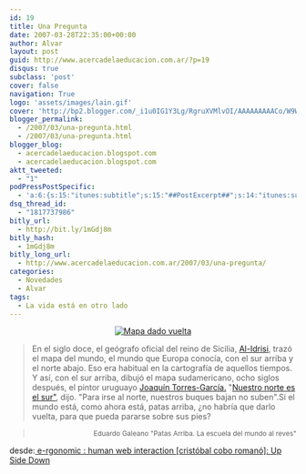 ```yaml
---
id: 19
title: Una Pregunta
date: 2007-03-28T22:35:00+00:00
author: Alvar
layout: post
guid: http://www.acercadelaeducacion.com.ar/?p=19
disqus: true
subclass: 'post'
cover: false
navigation: True
logo: 'assets/images/lain.gif'
cover: 'http://bp2.blogger.com/_i1u0IG1Y3Lg/RgruXVMlvOI/AAAAAAAAACo/W9WRHcZiNxo/s320/norte+sur.png'
blogger_permalink:
  - /2007/03/una-pregunta.html
  - /2007/03/una-pregunta.html
blogger_blog:
  - acercadelaeducacion.blogspot.com
  - acercadelaeducacion.blogspot.com
aktt_tweeted:
  - "1"
podPressPostSpecific:
  - 'a:6:{s:15:"itunes:subtitle";s:15:"##PostExcerpt##";s:14:"itunes:summary";s:15:"##PostExcerpt##";s:15:"itunes:keywords";s:17:"##WordPressCats##";s:13:"itunes:author";s:10:"##Global##";s:15:"itunes:explicit";s:7:"Default";s:12:"itunes:block";s:7:"Default";}'
dsq_thread_id:
  - "1817737986"
bitly_url:
  - http://bit.ly/1mGdj8m
bitly_hash:
  - 1mGdj8m
bitly_long_url:
  - http://www.acercadelaeducacion.com.ar/2007/03/una-pregunta/
categories:
  - Novedades
  - Alvar
tags:
  - La vida está en otro lado
---
```

<a href="http://maps.bpl.org/id/05_01_000239"></a>
<p style="text-align: center"><a href="http://maps.bpl.org/id/05_01_000239"><img src="http://bp2.blogger.com/_i1u0IG1Y3Lg/RgruXVMlvOI/AAAAAAAAACo/W9WRHcZiNxo/s320/norte+sur.png" alt="Mapa dado vuelta" align="top" border="0" /></a></p>

<blockquote>En el siglo doce, el geógrafo oficial del reino de Sicilia, <a href="http://es.wikipedia.org/wiki/Al-Idrisi">Al-Idrisi</a>, trazó el mapa del mundo, el mundo que Europa conocía, con el sur arriba y el norte abajo. Eso era habitual en la cartografía de aquellos tiempos. Y así, con el sur arriba, dibujó el mapa sudamericano, ocho siglos después, el pintor uruguayo <a href="http://www.torresgarcia.org.uy/categoria_58_1.html">Joaquín Torres-García.</a> "<a href="http://www.rau.edu.uy/uruguay/cultura/torres.htm">Nuestro norte es el sur"</a>, dijo. "Para irse al norte, nuestros buques bajan no suben".Si el mundo está, como ahora está, patas arriba, ¿no habría que darlo vuelta, para que pueda pararse sobre sus pies?</blockquote>
<blockquote>
<p style="text-align: right"><span style="font-size: 85%">Eduardo Galeano "Patas Arriba. La escuela del mundo al reves"</span></p>
</blockquote>
<p style="text-align: right"><span style="font-size: 85%"></span></p>
desde:<a href="http://e-rgonomic.blogspot.com/2007/03/up-side-down.html#links"> e-rgonomic : human web interaction [cristóbal cobo romanó]: Up Side Down</a>
